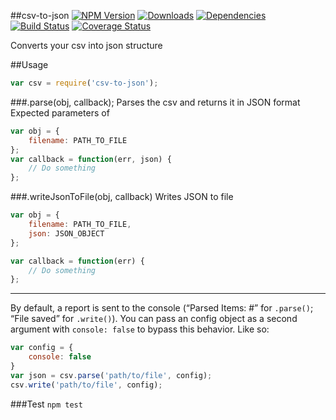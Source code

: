 ##csv-to-json
[![NPM Version](https://img.shields.io/npm/v/csv-to-json.svg)](https://npmjs.org/package/csv-to-json)
[![Downloads](https://img.shields.io/npm/dm/csv-to-json.svg)](https://npmjs.org/package/csv-to-json)
[![Dependencies](https://david-dm.org/alfredkam/bigData.svg)](https://david-dm.org/alfredkam/bigData)
[![Build Status](https://img.shields.io/travis/alfredkam/bigData.svg?branch=master)](https://travis-ci.org/alfredkam/bigData)
[![Coverage Status](https://coveralls.io/repos/alfredkam/bigData/badge.svg?branch=master)](https://coveralls.io/r/alfredkam/yakojs?branch=master)

Converts your csv into json structure

##Usage
```javascript
var csv = require('csv-to-json');
```
###.parse(obj, callback);
Parses the csv and returns it in JSON format
Expected parameters of
```javascript
var obj = {
    filename: PATH_TO_FILE
};
var callback = function(err, json) {
    // Do something
};
```

###.writeJsonToFile(obj, callback)
Writes JSON to file
```javascript
var obj = {
    filename: PATH_TO_FILE,
    json: JSON_OBJECT
};

var callback = function(err) {
    // Do something
};
```

---

By default, a report is sent to the console (“Parsed Items: #” for `.parse()`; “File saved” for `.write()`). You can pass an config object as a second argument with `console: false` to bypass this behavior. Like so:
```javascript
var config = {
    console: false
}
var json = csv.parse('path/to/file', config);
csv.write('path/to/file', config);
```

###Test
```npm test```
